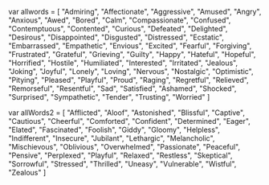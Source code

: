 var allwords = [
  "Admiring",
  "Affectionate",
  "Aggressive",
  "Amused",
  "Angry",
  "Anxious",
  "Awed",
  "Bored",
  "Calm",
  "Compassionate",
  "Confused",
  "Contemptuous",
  "Contented",
  "Curious",
  "Defeated",
  "Delighted",
  "Desirous",
  "Disappointed",
  "Disgusted",
  "Distressed",
  "Ecstatic",
  "Embarrassed",
  "Empathetic",
  "Envious",
  "Excited",
  "Fearful",
  "Forgiving",
  "Frustrated",
  "Grateful",
  "Grieving",
  "Guilty",
  "Happy",
  "Hateful",
  "Hopeful",
  "Horrified",
  "Hostile",
  "Humiliated",
  "Interested",
  "Irritated",
  "Jealous",
  "Joking",
  "Joyful",
  "Lonely",
  "Loving",
  "Nervous",
  "Nostalgic",
  "Optimistic",
  "Pitying",
  "Pleased",
  "Playful",
  "Proud",
  "Raging",
  "Regretful",
  "Relieved",
  "Remorseful",
  "Resentful",
  "Sad",
  "Satisfied",
  "Ashamed",
  "Shocked",
  "Surprised",
  "Sympathetic",
  "Tender",
  "Trusting",
  "Worried"
]

var allWords2 = [
"Afflicted",
"Aloof",
"Astonished",
"Blissful",
"Captive",
"Cautious",
"Cheerful",
"Comforted",
"Confident",
"Determined",
"Eager",
"Elated",
"Fascinated",
"Foolish",
"Giddy",
"Gloomy",
"Helpless",
"Indifferent",
"Insecure",
"Jubilant",
"Lethargic",
"Melancholic",
"Mischievous",
"Oblivious",
"Overwhelmed",
"Passionate",
"Peaceful",
"Pensive",
"Perplexed",
"Playful",
"Relaxed",
"Restless",
"Skeptical",
"Sorrowful",
"Stressed",
"Thrilled",
"Uneasy",
"Vulnerable",
"Wistful",
"Zealous"
]